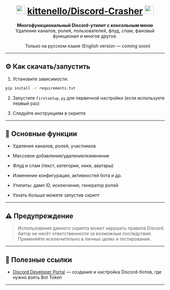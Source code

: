 <div align="center">

# <img src="https://cdn-icons-png.flaticon.com/128/5968/5968756.png" height=28 /> <a href="https://github.com/kittenello/">kittenello</a><a href="https://github.com/kittenello/Discord-Crasher">/Discord-Crasher</a> <img src="https://cdn-icons-png.flaticon.com/128/2111/2111370.png" height=28 />

**Многофункциональный Discord-утилит с консольным меню**  
Удаление каналов, ролей, пользователей, флуд, спам, фановый функционал и многое другое.

<img src="https://cdn-icons-png.flaticon.com/128/330/330437.png" height="14"/> Только на русском языке (English version — coming soon)

</div>

---

## ⚙️ Как скачать/запустить

1. Установите зависимости:

```bash
pip install -r requirements.txt
```

2. Запустите `firstsetup.py` для первичной настройки (если используете первый раз)

3. Следуйте инструкциям в скрипте

---

## 🧩 Основные функции

- Удаление каналов, ролей, участников
- Массовое добавление/удаление/изменение
- Флуд и спам (текст, категории, ники, аватары)
- Изменение конфигурации, активностей бота и др.
- Утилиты: дамп ID, исключения, генератор ролей

- Узнать больше можете запустив скрипт
---

## ⚠️ Предупреждение

> Использование данного скрипта может нарушать правила Discord.  
> Автор не несёт ответственности за возможные последствия.  
> Применяйте исключительно в личных целях и тестирования.

---

## 🔗 Полезные ссылки

- [Discord Developer Portal](https://discord.com/developers/applications) — создание и настройка Discord-ботов, где нужно взять Bot Token
---
